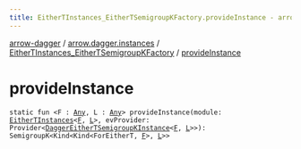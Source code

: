 ```yaml
---
title: EitherTInstances_EitherTSemigroupKFactory.provideInstance - arrow-dagger
---
```


[arrow-dagger](../../index.html) / [arrow.dagger.instances](../index.html) / [EitherTInstances_EitherTSemigroupKFactory](index.html) / [provideInstance](./provide-instance.html)

# provideInstance

`static fun <F : `[`Any`](https://kotlinlang.org/api/latest/jvm/stdlib/kotlin/-any/index.html)`, L : `[`Any`](https://kotlinlang.org/api/latest/jvm/stdlib/kotlin/-any/index.html)`> provideInstance(module: `[`EitherTInstances`](../-either-t-instances/index.html)`<`[`F`](provide-instance.html#F)`, `[`L`](provide-instance.html#L)`>, evProvider: Provider<`[`DaggerEitherTSemigroupKInstance`](../-dagger-either-t-semigroup-k-instance/index.html)`<`[`F`](provide-instance.html#F)`, `[`L`](provide-instance.html#L)`>>): SemigroupK<Kind<Kind<ForEitherT, `[`F`](provide-instance.html#F)`>, `[`L`](provide-instance.html#L)`>>`